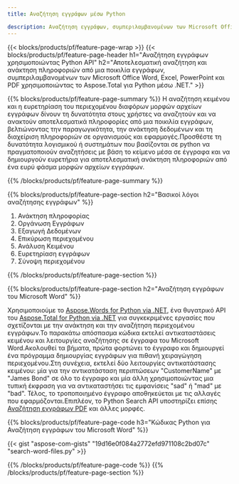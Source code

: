 ```yaml
---
title: Αναζήτηση εγγράφων μέσω Python

description: Αναζήτηση εγγράφων, συμπεριλαμβανομένων των Microsoft Office Word, Excel, PowerPoint, PDF μέσω της εφαρμογής Python. Αναζήτηση εγγράφων στο διαδίκτυο μέσω της εφαρμογής.
---
```


{{< blocks/products/pf/feature-page-wrap >}}
{{< blocks/products/pf/feature-page-header h1="Αναζήτηση εγγράφων χρησιμοποιώντας Python API" h2="Αποτελεσματική αναζήτηση και ανάκτηση πληροφοριών από μια ποικιλία εγγράφων, συμπεριλαμβανομένων των Microsoft Office Word, Excel, PowerPoint και PDF χρησιμοποιώντας το Aspose.Total για Python μέσω .NET." >}}

{{% blocks/products/pf/feature-page-summary %}}
Η αναζήτηση κειμένου και η ευρετηρίαση του περιεχομένου διαφόρων μορφών αρχείων εγγράφων δίνουν τη δυνατότητα στους χρήστες να αναζητούν και να ανακτούν αποτελεσματικά πληροφορίες από μια ποικιλία εγγράφων, βελτιώνοντας την παραγωγικότητα, την ανάκτηση δεδομένων και τη διαχείριση πληροφοριών σε οργανισμούς και εφαρμογές.Προσθέστε τη δυνατότητα λογισμικού ή συστημάτων που βασίζονται σε python να πραγματοποιούν αναζητήσεις με βάση το κείμενο μέσα σε έγγραφα και να δημιουργούν ευρετήρια για αποτελεσματική ανάκτηση πληροφοριών από ένα ευρύ φάσμα μορφών αρχείων εγγράφων.

{{% /blocks/products/pf/feature-page-summary  %}}

{{% blocks/products/pf/feature-page-section  h2="Βασικοί λόγοι αναζήτησης εγγράφων" %}}

1. Ανάκτηση πληροφορίας
1. Οργάνωση Εγγράφων
1. Εξαγωγή Δεδομένων
1. Επικύρωση περιεχομένου
1. Ανάλυση Κειμένου
1. Ευρετηρίαση εγγράφων
1. Σύνοψη περιεχομένου

{{% /blocks/products/pf/feature-page-section %}}

{{% blocks/products/pf/feature-page-section  h2="Αναζήτηση εγγράφων του Microsoft Word" %}}

Χρησιμοποιούμε το [Aspose.Words for Python via .NET](https://products.aspose.com/words/python-net/), ένα θυγατρικό API του [Aspose.Total for Python via .NET](https://products.aspose.com/total/python-net/) για συγκεκριμένες εργασίες που σχετίζονται με την ανάκτηση και την αναζήτηση περιεχομένου εγγράφων.Το παρακάτω απόσπασμα κώδικα εκτελεί αντικαταστάσεις κειμένου και λειτουργίες αναζήτησης σε έγγραφα του Microsoft Word.Ακολουθεί τα βήματα, πρώτα φορτώνει το έγγραφο και δημιουργεί ένα πρόγραμμα δημιουργίας εγγράφων για πιθανή χειραγώγηση περιεχομένου.Στη συνέχεια, εκτελεί δύο λειτουργίες αντικατάστασης κειμένου: μία για την αντικατάσταση περιπτώσεων "CustomerName" με "James Bond" σε όλο το έγγραφο και μία άλλη χρησιμοποιώντας μια τυπική έκφραση για να αντικαταστήσει τις εμφανίσεις "sad" ή "mad" με "bad". Τέλος, το τροποποιημένο έγγραφο αποθηκεύεται με τις αλλαγές που εφαρμόζονται.Επιπλέον, το Python Search API υποστηρίζει επίσης [Αναζήτηση εγγράφων PDF](https://products.aspose.com/total/python-net/search/pdf/) και άλλες μορφές.

{{% blocks/products/pf/feature-page-code h3="Κώδικας Python για Αναζήτηση εγγράφων του Microsoft Word" %}}

{{< gist "aspose-com-gists" "19d16e0f084a2772efd971108c2bd07c" "search-word-files.py" >}}

{{% /blocks/products/pf/feature-page-code  %}}
{{% /blocks/products/pf/feature-page-section %}}